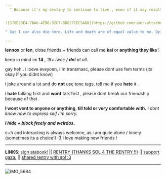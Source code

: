 ```yaml
---
‎ ‎ " Because it's my destiny to continue to live , even if it may result in the destruction of humanity . "


![376B23E4-70A6-4EB6-92C7-8D827CEC548D](https://github.com/user-attachments/assets/691dd53b-88fc-4c20-93f1-b954d784d43d)

" But I can also die here. Life and death are of equal value to me. Dying of your own will . "

---
```



**lennox** or **len**, close friends + friends can call me **kai** or **anything they like** !


keep in mind im **14** , *18+ iwec / ***dni*** at all.*


gay heh.. i loeve eveyoen, i'm transmasc, please dont use fem terms (its okay if you didnt know)


i joke around a lot and do **not** use tone tags, tell me if you **hate** it .

i **hate** talking first and **wont** talk first , please dont break our friendship because of that .


**I wont vent to anyone or anything, till told or very comfortable with.** *i dont know how to express self i'm sorry.*


***i hide + block freely and weirdos.***

c+h and interacting is always welcome, as i am quite alone / lonely (sometimes its a choice!) :3 
i love making new friends *!*

---

**LINKS**:
 [sign atabook!](https://callmeyourangel.atabook.org/)
||
[RENTRY (THANKS SOL 4 THE RENTRY !!)](https://rentry.co/kai-angel)
||
[support gaza.](https://rentry.co/hearts4gaza)
||
[shared rentry with sol :3](https://rentry.co/sharedbetweengays)


---

![IMG_5684](https://github.com/user-attachments/assets/686344ae-21b1-4af1-ba4a-44c547898d1c)




